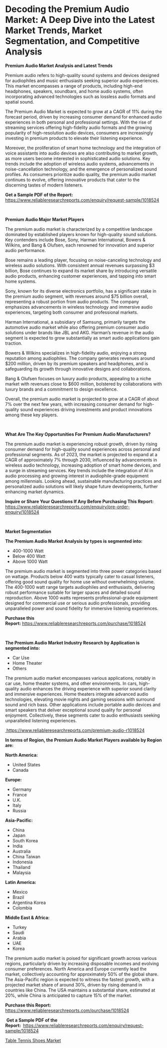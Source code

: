 <p><h1>Decoding the Premium Audio Market: A Deep Dive into the Latest Market Trends, Market Segmentation, and Competitive Analysis</h1></p><p><strong>Premium Audio Market Analysis and Latest Trends</strong></p>
<p><p>Premium audio refers to high-quality sound systems and devices designed for audiophiles and music enthusiasts seeking superior audio experiences. This market encompasses a range of products, including high-end headphones, speakers, soundbars, and home audio systems, often incorporating advanced technologies such as lossless audio formats and spatial sound.</p><p>The Premium Audio Market is expected to grow at a CAGR of 11% during the forecast period, driven by increasing consumer demand for enhanced audio experiences in both personal and professional settings. With the rise of streaming services offering high-fidelity audio formats and the growing popularity of high-resolution audio devices, consumers are increasingly investing in premium products to elevate their listening experience.</p><p>Moreover, the proliferation of smart home technology and the integration of voice assistants into audio devices are also contributing to market growth, as more users become interested in sophisticated audio solutions. Key trends include the adoption of wireless audio systems, advancements in noise-cancellation technology, and the emergence of personalized sound profiles. As consumers prioritize audio quality, the premium audio market continues to evolve, offering innovative products that cater to the discerning tastes of modern listeners.</p></p>
<p><strong>Get a Sample PDF of the Report:&nbsp;</strong> <a href="https://www.reliableresearchreports.com/enquiry/request-sample/1018524?utm_campaign=3567&utm_medium=2&utm_source=Github&utm_content=ia&utm_term=05042025&utm_id=premium-audio">https://www.reliableresearchreports.com/enquiry/request-sample/1018524</a></p>
<p>&nbsp;</p>
<p><strong>Premium Audio Major Market Players</strong></p>
<p><p>The premium audio market is characterized by a competitive landscape dominated by established players known for high-quality sound solutions. Key contenders include Bose, Sony, Harman International, Bowers & Wilkins, and Bang & Olufsen, each renowned for innovation and superior audio performance.</p><p>Bose remains a leading player, focusing on noise-canceling technology and wireless audio solutions. With consistent annual revenues surpassing $3 billion, Bose continues to expand its market share by introducing versatile audio products, enhancing customer experiences, and tapping into smart home systems.</p><p>Sony, known for its diverse electronics portfolio, has a significant stake in the premium audio segment, with revenues around $75 billion overall, representing a robust portion from audio products. The company emphasizes advancements in wireless technology and immersive audio experiences, targeting both consumer and professional markets.</p><p>Harman International, a subsidiary of Samsung, primarily targets the automotive audio market while also offering premium consumer audio solutions under brands like JBL and AKG. Harman’s revenue in the audio segment is expected to grow substantially as smart audio applications gain traction.</p><p>Bowers & Wilkins specializes in high-fidelity audio, enjoying a strong reputation among audiophiles. The company generates revenues around $200 million, driven by its premium speakers and headphones, and is safeguarding its growth through innovative designs and collaborations.</p><p>Bang & Olufsen focuses on luxury audio products, appealing to a niche market with revenues close to $600 million, bolstered by collaborations with luxury brands and a commitment to design excellence.</p><p>Overall, the premium audio market is projected to grow at a CAGR of about 7% over the next few years, with increasing consumer demand for high-quality sound experiences driving investments and product innovations among these key players.</p></p>
<p>&nbsp;</p>
<p><strong>What Are The Key Opportunities For Premium Audio Manufacturers?</strong></p>
<p><p>The premium audio market is experiencing robust growth, driven by rising consumer demand for high-quality sound experiences across personal and professional segments. As of 2023, the market is projected to expand at a CAGR of approximately 7% through 2030, influenced by advancements in wireless audio technology, increasing adoption of smart home devices, and a surge in streaming services. Key trends include the integration of AI in audio processing and growing interest in audiophile-grade equipment among millennials. Looking ahead, sustainable manufacturing practices and personalized audio solutions will likely shape future developments, further enhancing market dynamics.</p></p>
<p><strong>Inquire or Share Your Questions If Any Before Purchasing This Report:</strong> <a href="https://www.reliableresearchreports.com/enquiry/pre-order-enquiry/1018524?utm_campaign=3567&utm_medium=2&utm_source=Github&utm_content=ia&utm_term=05042025&utm_id=premium-audio">https://www.reliableresearchreports.com/enquiry/pre-order-enquiry/1018524</a></p>
<p>&nbsp;</p>
<p><strong>Market Segmentation</strong></p>
<p><strong>The Premium Audio Market Analysis by types is segmented into:</strong></p>
<p><ul><li>400-1000 Watt</li><li>Below 400 Watt</li><li>Above 1000 Watt</li></ul></p>
<p><p>The premium audio market is segmented into three power categories based on wattage. Products below 400 watts typically cater to casual listeners, offering good sound quality for home use without overwhelming volume. The 400-1000 watt range targets audiophiles and enthusiasts, delivering robust performance suitable for larger spaces and detailed sound reproduction. Above 1000 watts represents professional-grade equipment designed for commercial use or serious audio professionals, providing unparalleled power and sound fidelity for immersive listening experiences.</p></p>
<p><strong>Purchase this Report:&nbsp;</strong><a href="https://www.reliableresearchreports.com/purchase/1018524?utm_campaign=3567&utm_medium=2&utm_source=Github&utm_content=ia&utm_term=05042025&utm_id=premium-audio">https://www.reliableresearchreports.com/purchase/1018524</a></p>
<p>&nbsp;</p>
<p><strong>The Premium Audio Market Industry Research by Application is segmented into:</strong></p>
<p><ul><li>Car Use</li><li>Home Theater</li><li>Others</li></ul></p>
<p><p>The premium audio market encompasses various applications, notably in car use, home theater systems, and other environments. In cars, high-quality audio enhances the driving experience with superior sound clarity and immersive experiences. Home theaters integrate advanced audio technologies, elevating movie nights and gaming sessions with surround sound and rich bass. Other applications include portable audio devices and smart speakers that deliver exceptional sound quality for personal enjoyment. Collectively, these segments cater to audio enthusiasts seeking unparalleled listening experiences.</p></p>
<p><a href="https://www.reliableresearchreports.com/premium-audio-r1018524?utm_campaign=3567&utm_medium=2&utm_source=Github&utm_content=ia&utm_term=05042025&utm_id=premium-audio">&nbsp;https://www.reliableresearchreports.com/premium-audio-r1018524</a></p>
<p><strong>In terms of Region, the Premium Audio Market Players available by Region are:</strong></p>
<p>
    <p> <strong> North America: </strong>
        <ul>
            <li>United States</li>
            <li>Canada</li>
        </ul>
        </p> 
    <p> <strong> Europe: </strong>
        <ul>
            <li>Germany</li>
            <li>France</li>
            <li>U.K.</li>
            <li>Italy</li>
            <li>Russia</li>
        </ul>
        </p> 
    <p> <strong> Asia-Pacific: </strong>
        <ul>
            <li>China</li>
            <li>Japan</li>
            <li>South Korea</li>
            <li>India</li>
            <li>Australia</li>
            <li>China Taiwan</li>
            <li>Indonesia</li>
            <li>Thailand</li>
            <li>Malaysia</li>
        </ul>
        </p> 
    <p> <strong> Latin America: </strong>
        <ul>
            <li>Mexico</li>
            <li>Brazil</li>
            <li>Argentina Korea</li>
            <li>Colombia</li>
        </ul>
        </p> 
    <p> <strong> Middle East & Africa: </strong>
        <ul>
            <li>Turkey</li>
            <li>Saudi</li>
            <li>Arabia</li>
            <li>UAE</li>
            <li>Korea</li>
        </ul>
    </p>
    </p>
<p><p>The premium audio market is poised for significant growth across various regions, particularly driven by increasing disposable incomes and evolving consumer preferences. North America and Europe currently lead the market, collectively accounting for approximately 50% of the global share. The Asia-Pacific region is expected to witness the fastest growth, with a projected market share of around 30%, driven by rising demand in countries like China. The USA maintains a substantial share, estimated at 20%, while China is anticipated to capture 15% of the market.</p></p>
<p><strong>Purchase this Report: </strong><a href="https://www.reliableresearchreports.com/purchase/1018524?utm_campaign=3567&utm_medium=2&utm_source=Github&utm_content=ia&utm_term=05042025&utm_id=premium-audio">https://www.reliableresearchreports.com/purchase/1018524</a></p>
<p>&nbsp;<strong>Get a Sample PDF of the Report:&nbsp;&nbsp;</strong><a href="https://www.reliableresearchreports.com/enquiry/request-sample/1018524?utm_campaign=3567&utm_medium=2&utm_source=Github&utm_content=ia&utm_term=05042025&utm_id=premium-audio">https://www.reliableresearchreports.com/enquiry/request-sample/1018524</a></p>
<p><strong></strong></p>
<p><p><a href="https://github.com/pichuaadh0/Market-Research-Report-List-1/blob/main/table-tennis-shoes-market.md?utm_campaign=3567&utm_medium=2&utm_source=Github&utm_content=ia&utm_term=05042025&utm_id=premium-audio">Table Tennis Shoes Market</a></p></p>